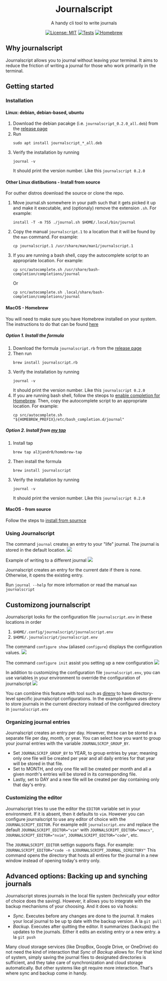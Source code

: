 <h1 align="center">Journalscript</h1>
<p align="center">A handy cli tool to write journals</p>

<div align="center">

[![License: MIT](https://img.shields.io/badge/License-MIT-yellow.svg)](https://opensource.org/licenses/MIT)
[![Tests](https://github.com/al3jandr0/journalscript/actions/workflows/ci.yml/badge.svg)](https://github.com/al3jandr0/journalscript/actions/workflows/ci.yml)
[![Homebrew](https://github.com/al3jandr0/journalscript/actions/workflows/publish_homebrew_tap.yml/badge.svg?event=release)](https://github.com/al3jandr0/journalscript/actions/workflows/publish_homebrew_tap.yml)

</div>

## Why journalscript

Journalscript allows you to journal without leaving your terminal. It aims to reduce the friction of writing a journal for those who work primarily in the terminal.

## Getting started

### Installation

#### Linux: debian, debian-based, ubuntu

1. Download the debian pacakge (i.e. `journalscript_0.2.0_all.deb`) from the [release page](https://github.com/al3jandr0/journalscript/releases)
2. Run
   ```shell
   sudo apt install journalscript_*_all.deb
   ```
3. Verify the installation by running
   ```shell
   journal -v
   ```
   It should print the version number. Like this `journalscript 0.2.0`

#### Other Linux distibutions - Install from source

For outher distros download the source or clone the repo.

1. Move journal.sh somewhere in your path such that it gets picked it up and make it executable, and (optionaly) remove the extension `.sh`. For example:
   ```shell
   install -T -m 755 ./journal.sh $HOME/.local/bin/journal
   ```
2. Copy the manual `journalscript.1` to a location that it will be found by the `man` command. For example:
   ```shell
   cp journalscript.1 /usr/share/man/man1/journalscript.1
   ```
3. If you are running a bash shell, copy the autocomplete script to an appropriate location. For example:
   ```shell
   cp src/autocomplete.sh /usr/share/bash-completion/completions/journal
   ```
   Or
   ```shell
   cp src/autocomplete.sh .local/share/bash-completion/completions/journal
   ```

#### MacOS - Homebrew

You will need to make sure you have Homebrew installed on your system. The instructions to do that can be found [here](https://brew.sh/)

##### Option 1. Install the formula

1. Download the formula `journalscript.rb` from the [release page](https://github.com/al3jandr0/journalscript/releases)
2. Then run
   ```shell
   brew install journalscript.rb
   ```
3. Verify the installation by running
   ```shell
   journal -v
   ```
   It should print the version number. Like this `journalscript 0.2.0`
4. If you are running bash shell, follow the steops to [enable completion for Homebrew](https://docs.brew.sh/Shell-Completion). Then, copy the autocomplete script to an appropriate location. For example:
   ```shell
   cp src/autocomplete.sh "${HOMEBREW_PREFIX}/etc/bash_completion.d/journal"
   ```

##### Option 2. Install from [my tap](https://github.com/al3jandr0/homebrew-tap)

1. Install tap
   ```shell
   brew tap al3jandr0/homebrew-tap
   ```
2. Then install the formula
   ```shell
   brew install journalscript
   ```
3. Verify the installation by running
   ```shell
   journal -v
   ```
   It should print the version number. Like this `journalscript 0.2.0`

#### MacOS - from source

Follow the steps to [install from sournce](#other-linux-distibutions---install-from-source)

### Using Journalscript

The command `journal` creates an entry to your "life" journal. The journal is stored in the default location.
![](./docs/resources/intro-1.gif)

Example of writing to a different journal
![](./docs/resources/intro-2.gif)

Journalscript creates an entry for the current date if there is none. Otherwise, it opens the existing entry.


Run `journal --help` for more information or read the manual `man journalscript`


## Customizong journalscript

Journalscript looks for the configuration file `journalscript.env` in these locations in order

1. `$HOME/.config/journalscript/journalscript.env`
2. `$HOME/.journalscript/journalscript.env`

The command `configure show` (aliased `configure`) displays the configuration values.
![](./docs/resources/configure-show-vanilla.gif)

The command `configure init` assist you setting up a new configuration
![](./docs/resources/configure-init.gif)

In addition to customizing the configuration file `journalscript.env`, you can use variables in your environment to override the configuration of journalscript
![](./docs/resources/configure-show-env.gif)

You can combine this feature with tool such as [direnv](https://direnv.net/) to have directory-level specific journalscript configurations.
In the example below uses direnv to store journals in the current directory instead of the configured directory in `journalscript.env`

### Organizing journal entries

Journalscript creates an entry per day. However, these can be stored in a separate file per day, month, or year. You can select how you want to group your journal entries with the variable
`JOURNALSCRIP_GROUP_BY`. 

- Set `JOURNALSCRIP_GROUP_BY` to YEAR, to group entries by year; meaning only one file will be created per year and all daily entries for that year will be stored in that file.
- Set to MONTH, and only one file will be created per month and all a given month's entries will be stored in its corresponding file.
- Lastly, set to DAY and a new file will be created per day containing only that day's entry.

### Customizing the editor

Journalscript tries to use the editor the `EDITOR` variable set in your environment. If it is absent, then it defaults to `vim`. However you can configure journalscript to use any editor of choice with the `JOURNALSCRIPT_EDITOR`. For example edit `journalscript.env` and replace the default `JOURNALSCRIPT_EDITOR="vim"` with `JOURNALSCRIPT_EDITOR="emacs"`, `JOURNALSCRIPT_EDITOR="nvim"`, `JOURNALSCRIPT_EDITOR="code"`, etc.


The `JOURNALSCRIPT_EDITOR` settign supports flags. For example: `JOURNALSCRIPT_EDITOR="code -n $JOURNALSCRIPT_JOURNAL_DIRECTORY"` This command opens the directory that hosts all entires for the journal in a new window instead of opening today's entry only.


## Advanced options: Backing up and synching journals

Journalscript stores journals in the local file system (technically your editor of choice does the saving). However, it allows you to integrate with the backup mechanisms of your choosing. And it does so via hooks:

- _Sync_. Executes before any changes are done to the journal. It makes your local journal to be up tp date with the backup version. A la `git pull`
- _Backup_. Executes after quitting the editor. It summarizes (backups) the updates to the journals. Either it edits  an existing entry or a new entry. a la `git push`

Many cloud storage services (like DropBox, Google Drive, or OneDrive) do not need the kind of interaction that _Sync_ of _Backup_ allows for. For that kind of system, simply saving the journal files to designated directories is sufficient, and they take care of synchronization and cloud storage automatically. But other systems like git require more interaction. That's where sync and backup come in handy.

<!---
For example -  Setting up a github repository to store your journals
- Todo: add verbose mode to configure show --verbose
- Todo: README: add instructions to create a new repo in the journals directory
- Todo: decide whether to continue to support open hook.  Seems redundant with EDITOR variable
    Decision: to remove the open hook once cadence is implemented
- Todo: simplify default behavior of backup and sync
  - Todo: embed git backup and sync scripts
- todo: Add Gif to demonstrate workflow
--->
